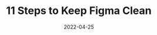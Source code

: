 ---
date: 2022-04-25
permalink: false
publisher: uxdesigncc
tags:
  - design
  - tooling
  - figma
target_url: https://uxdesign.cc/11-steps-to-keep-figma-clean-6cbf86d46f00
title: 11 Steps to Keep Figma Clean
---